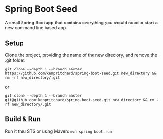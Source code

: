 # Spring Boot Seed
A small Spring Boot app that contains everything you should need to start a new  command line based app.

## Setup
Clone the project, providing the name of the new directory, and remove the .git folder:

`git clone --depth 1 --branch master https://github.com/kenpritchard/spring-boot-seed.git new_directory && rm -rf new_directory/.git`

or

`git clone --depth 1 --branch master git@github.com:kenpritchard/spring-boot-seed.git new_directory && rm -rf new_directory/.git`

## Build & Run
Run it thru STS or using Maven: `mvn spring-boot:run`


